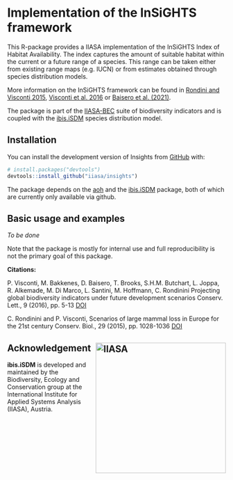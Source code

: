 
<!-- README.md is generated from README.Rmd. Please edit that file -->

# Implementation of the InSiGHTS framework

<!-- badges: start -->
<!-- badges: end -->

This R-package provides a IIASA implementation of the InSiGHTS Index of
Habitat Availability. The index captures the amount of suitable habitat
within the current or a future range of a species. This range can be
taken either from existing range maps (e.g. IUCN) or from estimates
obtained through species distribution models.

More information on the InSiGHTS framework can be found in [Rondini and
Visconti 2015](https://doi.org/10.1111/cobi.12532), [Visconti et
al. 2016](https://doi.org/10.1111/conl.12159) or [Baisero et
al. (2021)](https://doi.org/10.1016/j.oneear.2020.05.015).

The package is part of the
[IIASA-BEC](https://iiasa.ac.at/programs/bnr/bec) suite of biodiversity
indicators and is coupled with the
[ibis.iSDM](https://iiasa.github.io/ibis.iSDM/) species distribution
model.

## Installation

You can install the development version of Insights from
[GitHub](https://github.com/) with:

``` r
# install.packages("devtools")
devtools::install_github("iiasa/insights")
```

The package depends on the [aoh](https://prioritizr.github.io/aoh/) and
the [ibis.iSDM](https://iiasa.github.io/ibis.iSDM/) package, both of
which are currently only available via github.

## Basic usage and examples

*To be done*

Note that the package is mostly for internal use and full
reproducibility is not the primary goal of this package.

**Citations:**

P. Visconti, M. Bakkenes, D. Baisero, T. Brooks, S.H.M. Butchart, L.
Joppa, R. Alkemade, M. Di Marco, L. Santini, M. Hoffmann, C. Rondinini
Projecting global biodiversity indicators under future development
scenarios Conserv. Lett., 9 (2016), pp. 5-13
[DOI](https://doi.org/10.1111/conl.12159)

C. Rondinini and P. Visconti, Scenarios of large mammal loss in Europe
for the 21st century Conserv. Biol., 29 (2015), pp. 1028-1036
[DOI](https://doi.org/10.1111/cobi.12532)

## Acknowledgement <a href="https://iiasa.ac.at"><img src="vignettes/figures/IIASA_PNG_logo_blue.png" alt="IIASA" align="right" width="300"/></a>

**ibis.iSDM** is developed and maintained by the Biodiversity, Ecology
and Conservation group at the International Institute for Applied
Systems Analysis (IIASA), Austria.
